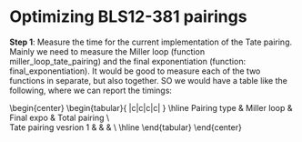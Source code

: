 # Optimizing BLS12-381 pairings

**Step 1**: Measure the time for the current implementation of the Tate pairing. 
Mainly we need to measure the Miller loop (function miller_loop_tate_pairing) 
and the final exponentiation (function: final_exponentiation). 
It would be good to measure each of the two functions in separate, but also together. 
SO we would have a table like the following, where we can report the timings: 

\begin{center}
  \begin{tabular}{ |c|c|c|c| } 
    \hline
    Pairing type & Miller loop & Final expo & Total pairing \\  
    Tate pairing vesrion 1 & & & \\ \hline
  \end{tabular}
\end{center}
